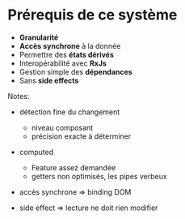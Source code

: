 # Prérequis de ce système

- **Granularité**
- **Accès synchrone** à la donnée
- Permettre des **états dérivés**
- Interopérabilité avec **RxJs**
- Gestion simple des **dépendances**
- Sans **side effects**
<!-- .element: class="list-fragment" -->

Notes:

- détection fine du changement
  - niveau composant
  - précision exacte à déterminer

- computed
  - Feature assez demandée
  - getters non optimisés, les pipes verbeux

- accès synchrone => binding DOM

- side effect => lecture ne doit rien modifier
